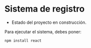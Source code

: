 <h1> Sistema de registro </h1>

- Estado del proyecto en construcción.
  
Para ejecutar el sistema, debes poner:

```npm install react```
